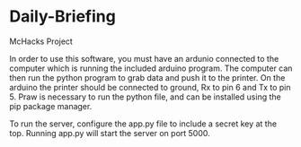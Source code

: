 # Daily-Briefing
McHacks Project

In order to use this software, you must have an ardunio connected to the computer which is running the included arduino program. The computer can then run the python program to grab data and push it to the printer.  On the arduino the printer should be connected to ground, Rx to pin 6 and Tx to pin 5.  Praw is necessary to run the python file, and can be installed using the pip package manager.

To run the server, configure the app.py file to include a secret key at the top. Running app.py will start the server on port 5000. 
